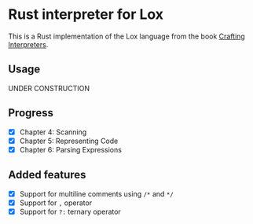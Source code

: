 # Rust interpreter for Lox

This is a Rust implementation of the Lox language from the book [Crafting Interpreters](https://craftinginterpreters.com/).

## Usage

UNDER CONSTRUCTION

## Progress

- [x] Chapter 4: Scanning
- [x] Chapter 5: Representing Code
- [x] Chapter 6: Parsing Expressions

## Added features

- [x] Support for multiline comments using `/*` and `*/`
- [x] Support for `,` operator
- [x] Support for `?:` ternary operator
